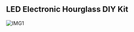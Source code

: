 ## LED Electronic Hourglass DIY Kit

![IMG1](https://ae01.alicdn.com/kf/HTB1XfkNd3jN8KJjSZFkq6yboXXaM.jpg)
